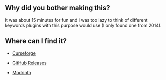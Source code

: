 ## Why did you bother making this?

It was about 15 minutes for fun and I was too lazy to think of different keywords plugins with this purpose would use (I only found one from 2014).

## Where can I find it?

- [Curseforge](https://www.curseforge.com/minecraft/bukkit-plugins/killersnow)

- [GitHub Releases](https://github.com/justinhschaaf/KillerSnow/releases)

- [Modrinth](https://modrinth.com/plugin/killersnow)

